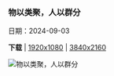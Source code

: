 ### 物以类聚，人以群分

日期：2024-09-03

**下载**  |  [1920x1080](https://cn.bing.com/th?id=OHR.DuskyOwls_ZH-CN4729762831_1920x1080.jpg)  |  [3840x2160](https://cn.bing.com/th?id=OHR.DuskyOwls_ZH-CN4729762831_UHD.jpg)

![物以类聚，人以群分](https://cn.bing.com/th?id=OHR.DuskyOwls_ZH-CN4729762831_1920x1080.jpg "乌雕鸮，巴基斯坦 (© zahoor salmi/Getty Images)")


